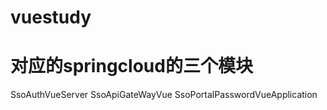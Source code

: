 # vuestudy
# 对应的springcloud的三个模块
SsoAuthVueServer
SsoApiGateWayVue
SsoPortalPasswordVueApplication

